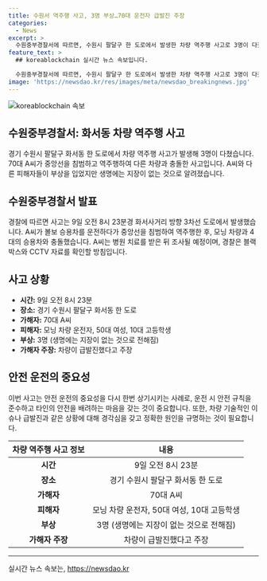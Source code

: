 ```yaml
---
title: 수원서 역주행 사고, 3명 부상…70대 운전자 급발진 주장
categories:
  - News
excerpt: >
  수원중부경찰서에 따르면, 수원시 팔달구 한 도로에서 발생한 차량 역주행 사고로 3명이 다쳤다. 70대 A씨가 중앙선을 침범해 역주행 중 모닝 차량과 충돌하며 더 4대의 차량을 들이받았다. A씨와 모닝 차량 탑승자 2명 등 3명이 다쳐 치료를 받았지만 생명에는 지장이 없다고 전해졌다. A씨는 음주 상태가 아니었으며 차량이 급발진했다는 주장을 했다. 경찰은 블랙박스와 CCTV 등을 확인하고 A씨를 조사할 예정이다.
feature_text: >
  ## koreablockchain 실시간 뉴스 속보입니다.

  수원중부경찰서에 따르면, 수원시 팔달구 한 도로에서 발생한 차량 역주행 사고로 3명이 다쳤다. 70대 A씨가 중앙선을 침범해 역주행 중 모닝 차량과 충돌하며 더 4대의 차량을 들이받았다. A씨와 모닝 차량 탑승자 2명 등 3명이 다쳐 치료를 받았지만 생명에는 지장이 없다고 전해졌다. A씨는 음주 상태가 아니었으며 차량이 급발진했다는 주장을 했다. 경찰은 블랙박스와 CCTV 등을 확인하고 A씨를 조사할 예정이다.
image: 'https://newsdao.kr/res/images/meta/newsdao_breakingnews.jpg'
---
```


<p><img src="https://newsdao.kr/res/images/meta/newsdao_breakingnews.jpg" alt="koreablockchain 속보" /></p>

<h2>수원중부경찰서: 화서동 차량 역주행 사고</h2>

<p data-ke-size="size16">경기 수원시 팔달구 화서동 한 도로에서 차량 역주행 사고가 발생해 3명이 다쳤습니다. 70대 A씨가 중앙선을 침범하고 역주행하여 다른 차량과 충돌한 사고입니다. A씨와 다른 피해자들이 부상을 입었지만 생명에는 지장이 없는 것으로 알려졌습니다.</p>

<h2>수원중부경찰서 발표</h2>

<p data-ke-size="size16">경찰에 따르면 사고는 9일 오전 8시 23분경 화서사거리 방향 3차선 도로에서 발생했습니다. A씨가 볼보 승용차를 운전하다가 중앙선을 침범하여 역주행한 후, 모닝 차량과 4대의 승용차와 충돌했습니다. A씨는 병원 치료를 받은 뒤 조사될 예정이며, 경찰은 블랙박스와 CCTV 자료를 확인할 방침입니다.</p>

<h2>사고 상황</h2>

<ul>
<li><b>시간:</b> 9일 오전 8시 23분</li>
<li><b>장소:</b> 경기 수원시 팔달구 화서동 한 도로</li>
<li><b>가해자:</b> 70대 A씨</li>
<li><b>피해자:</b> 모닝 차량 운전자, 50대 여성, 10대 고등학생</li>
<li><b>부상:</b> 3명 (생명에는 지장이 없는 것으로 전해짐)</li>
<li><b>가해자 주장:</b> 차량이 급발진했다고 주장</li>
</ul>

<h2>안전 운전의 중요성</h2>

<p data-ke-size="size16">이번 사고는 안전 운전의 중요성을 다시 한번 상기시키는 사례로, 운전 시 안전 규칙을 준수하고 타인의 안전을 배려하는 마음을 갖는 것이 중요합니다. 또한, 차량 기술적인 이슈나 급발진과 같은 상황에 대해 경각심을 갖고 정확한 원인을 규명하는 것이 필요합니다.</p>

<table>
<thead>
<tr>
<th>차량 역주행 사고 정보</th>
<th>내용</th>
</tr>
</thead>
<tbody>
<tr>
<td style="text-align: center; height: 17px;"><b>시간</b></td>
<td style="text-align: center; height: 17px;">9일 오전 8시 23분</td>
</tr>
<tr>
<td style="text-align: center; height: 17px;"><b>장소</b></td>
<td style="text-align: center; height: 17px;">경기 수원시 팔달구 화서동 한 도로</td>
</tr>
<tr>
<td style="text-align: center; height: 17px;"><b>가해자</b></td>
<td style="text-align: center; height: 17px;">70대 A씨</td>
</tr>
<tr>
<td style="text-align: center; height: 17px;"><b>피해자</b></td>
<td style="text-align: center; height: 17px;">모닝 차량 운전자, 50대 여성, 10대 고등학생</td>
</tr>
<tr>
<td style="text-align: center; height: 17px;"><b>부상</b></td>
<td style="text-align: center; height: 17px;">3명 (생명에는 지장이 없는 것으로 전해짐)</td>
</tr>
<tr>
<td style="text-align: center; height: 17px;"><b>가해자 주장</b></td>
<td style="text-align: center; height: 17px;">차량이 급발진했다고 주장</td>
</tr>
</tbody>
</table>

<hr>
실시간 뉴스 속보는, <a href="https://newsdao.kr" rel="dofollow">https://newsdao.kr</a>



